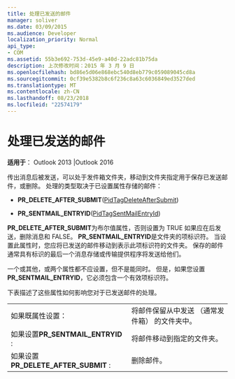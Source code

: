 ```yaml
---
title: 处理已发送的邮件
manager: soliver
ms.date: 03/09/2015
ms.audience: Developer
localization_priority: Normal
api_type:
- COM
ms.assetid: 55b3e692-753d-45e9-a40d-22adc81b75da
description: 上次修改时间：2015 年 3 月 9 日
ms.openlocfilehash: bd86e5d06e868ebc540d8eb779c059089045cd8a
ms.sourcegitcommit: 0cf39e5382b8c6f236c8a63c6036849ed3527ded
ms.translationtype: MT
ms.contentlocale: zh-CN
ms.lasthandoff: 08/23/2018
ms.locfileid: "22574179"
---
```

# <a name="processing-a-sent-message"></a>处理已发送的邮件

  
  
**适用于**： Outlook 2013 |Outlook 2016 
  
传出消息后被发送，可以处于发件箱文件夹，移动到文件夹指定用于保存已发送邮件，或删除。 处理的类型取决于已设置属性存储的邮件：
  
- **PR_DELETE_AFTER_SUBMIT**([PidTagDeleteAfterSubmit](pidtagdeleteaftersubmit-canonical-property.md)) 
    
- **PR_SENTMAIL_ENTRYID**([PidTagSentMailEntryId](pidtagsentmailentryid-canonical-property.md)) 
    
 **PR_DELETE_AFTER_SUBMIT**为布尔值属性，否则设置为 TRUE 如果应在后发送，删除消息和 FALSE。 **PR_SENTMAIL_ENTRYID**是文件夹的项标识符。 当设置此属性时，您应将已发送的邮件移动到表示此项标识符的文件夹。 保存的邮件通常具有标识的最后一个消息存储或传输提供程序将发送给他们。 
  
一个或其他，或两个属性都不应设置，但不是能同时。 但是，如果您设置**PR_SENTMAIL_ENTRYID**，它必须包含一个有效项标识符。 
  
下表描述了这些属性如何影响您对于已发送邮件的处理。
  
|||
|:-----|:-----|
|如果既属性设置：  <br/> |将邮件保留从中发送 （通常发件箱） 的文件夹中。  <br/> |
|如果设置**PR_SENTMAIL_ENTRYID** :  <br/> |将邮件移动到指定的文件夹。  <br/> |
|如果设置**PR_DELETE_AFTER_SUBMIT** :  <br/> |删除邮件。  <br/> |
   

